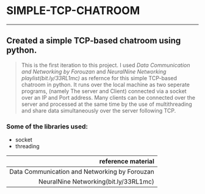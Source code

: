 # SIMPLE-TCP-CHATROOM
---
## Created a simple TCP-based chatroom using python. 
> This is the first iteration to this project.
> I used _Data Communication and Networking by Forouzan_ and _NeuralNine Networking playlist(bit.ly/33RL1mc)_ as refernce for this simple TCP-based chatroom in python. 
> It runs over the local machine as two seperate programs, (namely The server and Client) connected via a socket over an IP and Port address.
> Many clients can be connected over the server and processed at the same time by the use of multithreading and share data simultaneously over the server following TCP. 

### Some of the libraries used:
- socket
- threading
 
 |reference material|
 |---:|
 |Data Communication and Networking by Forouzan|
 |NeuralNine Networking(bit.ly/33RL1mc)|
